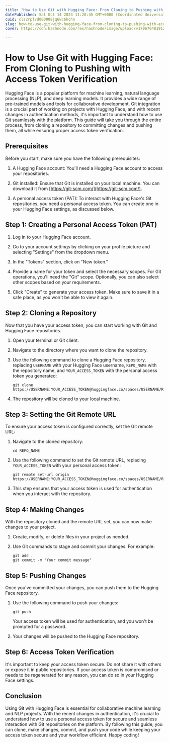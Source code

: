 ```yaml
---
title: "How to Use Git with Hugging Face: From Cloning to Pushing with Access Token Verification"
datePublished: Sat Oct 14 2023 11:20:45 GMT+0000 (Coordinated Universal Time)
cuid: cls2rpfvd000008jq6wc6hchn
slug: how-to-use-git-with-hugging-face-from-cloning-to-pushing-with-access-token-verification
cover: https://cdn.hashnode.com/res/hashnode/image/upload/v1706764819120/72298af2-48e5-46fb-9208-fe54909efd31.png

---
```



# How to Use Git with Hugging Face: From Cloning to Pushing with Access Token Verification

Hugging Face is a popular platform for machine learning, natural language processing (NLP), and deep learning models. It provides a wide range of pre-trained models and tools for collaborative development. Git integration is a crucial part of working on projects with Hugging Face, and with recent changes in authentication methods, it's important to understand how to use Git seamlessly with the platform. This guide will take you through the entire process, from cloning a repository to committing changes and pushing them, all while ensuring proper access token verification.

## Prerequisites

Before you start, make sure you have the following prerequisites:

1. A Hugging Face account: You'll need a Hugging Face account to access your repositories.

2. Git installed: Ensure that Git is installed on your local machine. You can download it from [https://git-scm.com/](https://git-scm.com/).

3. A personal access token (PAT): To interact with Hugging Face's Git repositories, you need a personal access token. You can create one in your Hugging Face settings, as discussed below.

## Step 1: Creating a Personal Access Token (PAT)

1. Log in to your Hugging Face account.

2. Go to your account settings by clicking on your profile picture and selecting "Settings" from the dropdown menu.

3. In the "Tokens" section, click on "New token."

4. Provide a name for your token and select the necessary scopes. For Git operations, you'll need the "Git" scope. Optionally, you can also select other scopes based on your requirements.

5. Click "Create" to generate your access token. Make sure to save it in a safe place, as you won't be able to view it again.

## Step 2: Cloning a Repository

Now that you have your access token, you can start working with Git and Hugging Face repositories.

1. Open your terminal or Git client.

2. Navigate to the directory where you want to clone the repository.

3. Use the following command to clone a Hugging Face repository, replacing `USERNAME` with your Hugging Face username, `REPO_NAME` with the repository name, and `YOUR_ACCESS_TOKEN` with the personal access token you generated:

   ```shell
   git clone https://USERNAME:YOUR_ACCESS_TOKEN@huggingface.co/spaces/USERNAME/REPO_NAME.git
   ```

4. The repository will be cloned to your local machine.

## Step 3: Setting the Git Remote URL

To ensure your access token is configured correctly, set the Git remote URL:

1. Navigate to the cloned repository:

   ```shell
   cd REPO_NAME
   ```

2. Use the following command to set the Git remote URL, replacing `YOUR_ACCESS_TOKEN` with your personal access token:

   ```shell
   git remote set-url origin https://USERNAME:YOUR_ACCESS_TOKEN@huggingface.co/spaces/USERNAME/REPO_NAME.git
   ```

3. This step ensures that your access token is used for authentication when you interact with the repository.

## Step 4: Making Changes

With the repository cloned and the remote URL set, you can now make changes to your project.

1. Create, modify, or delete files in your project as needed.

2. Use Git commands to stage and commit your changes. For example:

   ```shell
   git add .
   git commit -m "Your commit message"
   ```

## Step 5: Pushing Changes

Once you've committed your changes, you can push them to the Hugging Face repository.

1. Use the following command to push your changes:

   ```shell
   git push
   ```

   Your access token will be used for authentication, and you won't be prompted for a password.

2. Your changes will be pushed to the Hugging Face repository.

## Step 6: Access Token Verification

It's important to keep your access token secure. Do not share it with others or expose it in public repositories. If your access token is compromised or needs to be regenerated for any reason, you can do so in your Hugging Face settings.

## Conclusion

Using Git with Hugging Face is essential for collaborative machine learning and NLP projects. With the recent changes in authentication, it's crucial to understand how to use a personal access token for secure and seamless interaction with Git repositories on the platform. By following this guide, you can clone, make changes, commit, and push your code while keeping your access token secure and your workflow efficient. Happy coding!